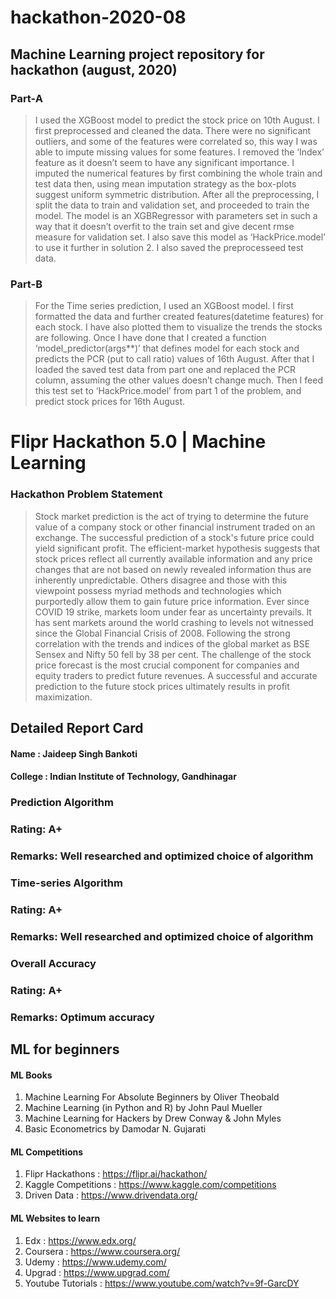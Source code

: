 # hackathon-2020-08
## Machine Learning project repository for hackathon (august, 2020)

### Part-A
>I used the XGBoost model to predict the stock price on 10th August. I first preprocessed and cleaned the data. There were no significant outliers, and some of the features were correlated so, this way I was able to impute missing values for some features. I removed the ‘Index’ feature as it doesn’t seem to have any significant importance. I imputed the numerical features by first combining the whole train and test data then, using mean imputation strategy as the box-plots suggest uniform symmetric distribution.
After all the preprocessing, I split the data to train and validation set, and proceeded to train the model. The model is an XGBRegressor with parameters set in such a way that it doesn’t overfit to the train set and give decent rmse measure for validation set. I also save this model as ‘HackPrice.model’ to use it further in solution 2. I also saved the preprocesseed test data.

### Part-B
>For the Time series prediction, I used an XGBoost model. I first formatted the data and further created features(datetime features) for each stock. I have also plotted them to visualize the trends the stocks are following. Once I have done that I created a function ‘model_predictor(args**)’ that defines model for each stock and predicts the PCR (put to call ratio) values of 16th August.
After that I loaded the saved test data from part one and replaced the PCR column, assuming the other values doesn’t change much. Then I feed this test set to ‘HackPrice.model’ from part 1 of the problem, and predict stock prices for 16th August.

# Flipr Hackathon 5.0 | Machine Learning


### Hackathon Problem Statement

>Stock market prediction is the act of trying to determine the future value of a company stock or other financial instrument traded on an exchange. The successful prediction of a stock's future price could yield significant profit. The efficient-market hypothesis suggests that stock prices reflect all currently available information and any price changes that are not based on newly revealed information thus are inherently unpredictable. Others disagree and those with this viewpoint possess myriad methods and technologies which purportedly allow them to gain future price information.
Ever since COVID 19 strike, markets loom under fear as uncertainty prevails. lt has sent markets around the world crashing to levels not witnessed since the Global Financial Crisis of 2008. Following the strong correlation with the trends and indices of the global market as BSE Sensex and Nifty 50 fell by 38 per cent.
The challenge of the stock price forecast is the most crucial component for companies and equity traders to predict future revenues. A successful and accurate prediction to the future stock prices ultimately results in profit maximization.


## Detailed Report Card

#### Name : Jaideep Singh Bankoti

#### College : Indian Institute of Technology, Gandhinagar

### Prediction Algorithm

### Rating: A+

### Remarks: Well researched and optimized choice of algorithm

### Time-series Algorithm

### Rating: A+

### Remarks: Well researched and optimized choice of algorithm

### Overall Accuracy

### Rating: A+

### Remarks: Optimum accuracy

## ML for beginners

#### ML Books

1. Machine Learning For Absolute Beginners by Oliver Theobald
2. Machine Learning (in Python and R) by John Paul Mueller
3. Machine Learning for Hackers by Drew Conway & John Myles
4. Basic Econometrics by Damodar N. Gujarati

#### ML Competitions

1. Flipr Hackathons : https://flipr.ai/hackathon/
2. Kaggle Competitions : https://www.kaggle.com/competitions
3. Driven Data : https://www.drivendata.org/

#### ML Websites to learn

1. Edx : https://www.edx.org/
2. Coursera : https://www.coursera.org/
3. Udemy : https://www.udemy.com/
4. Upgrad : https://www.upgrad.com/
5. Youtube Tutorials : https://www.youtube.com/watch?v=9f-GarcDY
